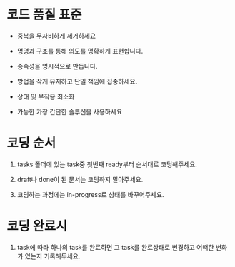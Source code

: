# 코드 품질 표준

- 중복을 무자비하게 제거하세요

- 명명과 구조를 통해 의도를 명확하게 표현합니다.

- 종속성을 명시적으로 만듭니다.

- 방법을 작게 유지하고 단일 책임에 집중하세요.

- 상태 및 부작용 최소화

- 가능한 가장 간단한 솔루션을 사용하세요

# 코딩 순서
1. tasks 폴더에 있는 task중 첫번째 ready부터 순서대로 코딩해주세요.

2. draft나 done이 된 문서는 코딩하지 말아주세요.

3. 코딩하는 과정에는 in-progress로 상태를 바꾸어주세요.


# 코딩 완료시

1. task에 따라 하나의 task를 완료하면 그 task를 완료상태로 변경하고 어떠한 변화가 있는지 기록해두세요.